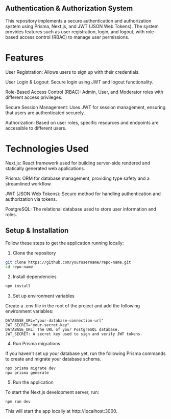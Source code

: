 ## Authentication & Authorization System

This repository implements a secure authentication and authorization system using Prisma, Next.js, and JWT (JSON Web Tokens). The system provides features such as user registration, login, and logout, with role-based access control (RBAC) to manage user permissions.

# Features
User Registration: Allows users to sign up with their credentials.

User Login & Logout: Secure login using JWT and logout functionality.

Role-Based Access Control (RBAC): Admin, User, and Moderator roles with different access privileges.

Secure Session Management: Uses JWT for session management, ensuring that users are authenticated securely.

Authorization: Based on user roles, specific resources and endpoints are accessible to different users.

# Technologies Used

Next.js: React framework used for building server-side rendered and statically generated web applications.

Prisma: ORM for database management, providing type safety and a streamlined workflow.

JWT (JSON Web Tokens): Secure method for handling authentication and authorization via tokens.

PostgreSQL: The relational database used to store user information and roles.

## Setup & Installation
Follow these steps to get the application running locally:

1. Clone the repository
```bash
git clone https://github.com/yourusername/repo-name.git
cd repo-name
```

2. Install dependencies
```bash
npm install
```
3. Set up environment variables

Create a .env file in the root of the project and add the following environment variables:

```
DATABASE_URL="your-database-connection-url"
JWT_SECRET="your-secret-key"
DATABASE_URL: The URL of your PostgreSQL database.
JWT_SECRET: A secret key used to sign and verify JWT tokens.
```
4. Run Prisma migrations

If you haven't set up your database yet, run the following Prisma commands to create and migrate your database schema.

```
npx prisma migrate dev
npx prisma generate
```
5. Run the application

To start the Next.js development server, run:

```
npm run dev
```
This will start the app locally at http://localhost:3000.



